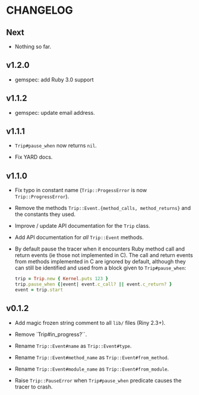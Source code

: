 # CHANGELOG

## Next

* Nothing so far.

## v1.2.0

* gemspec: add Ruby 3.0 support

## v1.1.2

* gemspec: update email address.

## v1.1.1

* `Trip#pause_when` now returns `nil`.

* Fix YARD docs.

## v1.1.0

* Fix typo in constant name (`Trip::ProgessError` is now `Trip::ProgressError`).

* Remove the methods `Trip::Event.{method_calls, method_returns}` and the
  constants they used.

* Improve / update API documentation for the `Trip` class.

* Add API documentation for *all* `Trip::Event` methods.

* By default pause the tracer when it encounters Ruby method call and
  return events (ie those not implemented in C). The call and return events from
  methods implemented in C are ignored by default, although they can still be
  identified and used from a block given to `Trip#pause_when`:

  ```ruby
  trip = Trip.new { Kernel.puts 123 }
  trip.pause_when {|event| event.c_call? || event.c_return? }
  event = trip.start
  ```

## v0.1.2

  * Add magic frozen string comment to all `lib/` files (Riny 2.3+).

  * Remove `Trip#in_progress?``.

  * Rename `Trip::Event#name` as `Trip::Event#type`.

  * Rename `Trip::Event#method_name` as `Trip::Event#from_method`.

  * Rename `Trip::Event#module_name` as `Trip::Event#from_module`.

  * Raise `Trip::PauseError` when `Trip#pause_when` predicate causes the
    tracer to crash.

